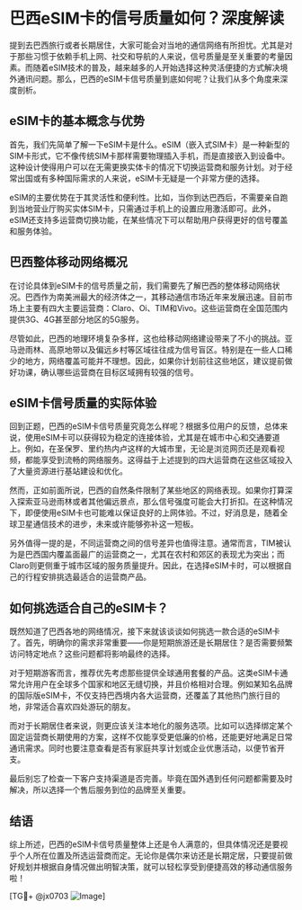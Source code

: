 # 巴西eSIM卡的信号质量如何？深度解读

提到去巴西旅行或者长期居住，大家可能会对当地的通信网络有所担忧。尤其是对于那些习惯于依赖手机上网、社交和导航的人来说，信号质量是至关重要的考量因素。而随着eSIM技术的普及，越来越多的人开始选择这种灵活便捷的方式解决境外通讯问题。那么，巴西的eSIM卡信号质量到底如何呢？让我们从多个角度来深度剖析。

## eSIM卡的基本概念与优势

首先，我们先简单了解一下eSIM卡是什么。eSIM（嵌入式SIM卡）是一种新型的SIM卡形式，它不像传统SIM卡那样需要物理插入手机，而是直接嵌入到设备中。这种设计使得用户可以在无需更换实体卡的情况下切换运营商和服务计划。对于经常出国或有多种国际需求的人来说，eSIM卡无疑是一个非常方便的选择。

eSIM的主要优势在于其灵活性和便利性。比如，当你到达巴西后，不需要亲自跑到当地营业厅购买实体SIM卡，只需通过手机上的设置应用激活即可。此外，eSIM还支持多运营商切换功能，在某些情况下可以帮助用户获得更好的信号覆盖和服务体验。

## 巴西整体移动网络概况

在讨论具体到eSIM卡的信号质量之前，我们需要先了解巴西的整体移动网络状况。巴西作为南美洲最大的经济体之一，其移动通信市场近年来发展迅速。目前市场上主要有四大主要运营商：Claro、Oi、TIM和Vivo。这些运营商在全国范围内提供3G、4G甚至部分地区的5G服务。

尽管如此，巴西的地理环境复杂多样，这也给移动网络建设带来了不小的挑战。亚马逊雨林、高原地带以及偏远乡村等区域往往成为信号盲区。特别是在一些人口稀少的地方，网络覆盖可能并不理想。因此，如果你计划前往这些地区，建议提前做好功课，确认哪些运营商在目标区域拥有较强的信号。

## eSIM卡信号质量的实际体验

回到正题，巴西的eSIM卡信号质量究竟怎么样呢？根据多位用户的反馈，总体来说，使用eSIM卡可以获得较为稳定的连接体验，尤其是在城市中心和交通要道上。例如，在圣保罗、里约热内卢这样的大城市里，无论是浏览网页还是观看视频，都能享受到流畅的网络服务。这得益于上述提到的四大运营商在这些区域投入了大量资源进行基站建设和优化。

然而，正如前面所说，巴西的自然条件限制了某些地区的网络表现。如果你打算深入探索亚马逊雨林或者其他偏远景点，那么信号强度可能会大打折扣。在这种情况下，即便使用eSIM卡也可能难以保证良好的上网体验。不过，好消息是，随着全球卫星通信技术的进步，未来或许能够弥补这一短板。

另外值得一提的是，不同运营商之间的信号差异也值得注意。通常而言，TIM被认为是巴西国内覆盖面最广的运营商之一，尤其在农村和郊区的表现尤为突出；而Claro则更侧重于城市区域的服务质量提升。因此，在选择eSIM卡时，可以根据自己的行程安排挑选最适合的运营商产品。

## 如何挑选适合自己的eSIM卡？

既然知道了巴西各地的网络情况，接下来就该谈谈如何挑选一款合适的eSIM卡了。首先，明确你的需求非常重要——你是短期旅游还是长期居住？是否需要频繁访问特定地点？这些问题都将影响最终的选择。

对于短期游客而言，推荐优先考虑那些提供全球通用套餐的产品。这类eSIM卡通常允许用户在全球多个国家和地区无缝切换，并且价格相对合理。例如某知名品牌的国际版eSIM卡，不仅支持巴西境内各大运营商，还覆盖了其他热门旅行目的地，非常适合喜欢四处游玩的朋友。

而对于长期居住者来说，则更应该关注本地化的服务选项。比如可以选择绑定某个固定运营商长期使用的方案，这样不仅能享受更低廉的价格，还能更好地满足日常通讯需求。同时也要注意查看是否有家庭共享计划或企业优惠活动，以便节省开支。

最后别忘了检查一下客户支持渠道是否完善。毕竟在国外遇到任何问题都需要及时解决，所以选择一个售后服务到位的品牌至关重要。

## 结语

综上所述，巴西的eSIM卡信号质量整体上还是令人满意的，但具体情况还是要视乎个人所在位置及所选运营商而定。无论你是偶尔来访还是长期定居，只要提前做好规划并根据自身情况做出明智决策，就可以轻松享受到便捷高效的移动通信服务啦！

[TG💪+ @jx0703 ![Image](https://github.com/user-attachments/assets/dbca1d08-cadb-493c-b0ec-ad6f7a83f270)]